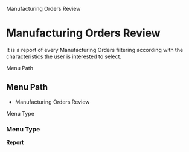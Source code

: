 
Manufacturing Orders Review
# Manufacturing Orders Review


It is a report of every Manufacturing Orders filtering according with the characteristics the user is interested to select.

Menu Path
## Menu Path



- Manufacturing Orders Review  

Menu Type
### Menu Type

**Report**

